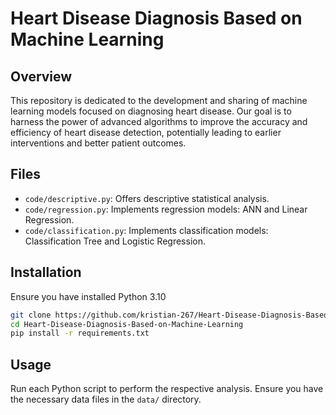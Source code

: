 # Heart Disease Diagnosis Based on Machine Learning
## Overview
This repository is dedicated to the development and sharing of machine learning models focused on diagnosing heart disease. Our goal is to harness the power of advanced algorithms to improve the accuracy and efficiency of heart disease detection, potentially leading to earlier interventions and better patient outcomes.

## Files
- `code/descriptive.py`: Offers descriptive statistical analysis.
- `code/regression.py`: Implements regression models: ANN and Linear Regression.
- `code/classification.py`: Implements classification models: Classification Tree and Logistic Regression.

## Installation
Ensure you have installed Python 3.10
```bash
git clone https://github.com/kristian-267/Heart-Disease-Diagnosis-Based-on-Machine-Learning.git
cd Heart-Disease-Diagnosis-Based-on-Machine-Learning
pip install -r requirements.txt
```

## Usage
Run each Python script to perform the respective analysis. Ensure you have the necessary data files in the `data/` directory.
